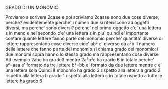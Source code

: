 GRADO DI UN MONOMIO

Proviamo a scrivere 2case e poi scriviamo 2casse sono due cose diverse, perche?
evidentemente perche' i numeri due si riferiscono ad oggetti diversi, ma perche' sono diversi?
perche' nel primo oggetto c'e' una lettera s in meno e nel secondo c'e' una lettera s in piu'
quindi e' importante contare quante lettere fanno parte del monomio perche' quantita' diverse di lettere rappresentano cose diverse
cioe' ab² e' diverso da a²b
Il numero delle lettere che fanno parte del monomio si chiama grado del monomio: i due monomi sopra hanno lo stesso grado ma rappresentano cose diverse
Ad esempio
2abc ha grado3 mentre
2a³b²c ha grado 6 in totale perche'
a³=aaa e' formato da tre lettere
b²=bb e' formato da due lettere
mentre c e' una lettera sola
Quindi il monomio ha
grado 3 rispetto alla lettera a
grado 2 rispetto alla lettera b
grado 1 rispetto alla lettera c
in totale rispetto a tutte le lettere ha grado 6